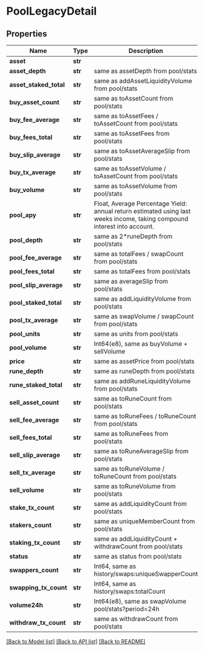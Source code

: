 # PoolLegacyDetail

## Properties
Name | Type | Description | Notes
------------ | ------------- | ------------- | -------------
**asset** | **str** |  | 
**asset_depth** | **str** | same as assetDepth from pool/stats | 
**asset_staked_total** | **str** | same as addAssetLiquidityVolume from pool/stats | 
**buy_asset_count** | **str** | same as toAssetCount from pool/stats | 
**buy_fee_average** | **str** | same as toAssetFees / toAssetCount from pool/stats | 
**buy_fees_total** | **str** | same as toAssetFees from pool/stats | 
**buy_slip_average** | **str** | same as toAssetAverageSlip from pool/stats | 
**buy_tx_average** | **str** | same as toAssetVolume / toAssetCount from pool/stats | 
**buy_volume** | **str** | same as toAssetVolume from pool/stats | 
**pool_apy** | **str** | Float, Average Percentage Yield: annual return estimated using last weeks income, taking compound interest into account. | 
**pool_depth** | **str** | same as 2*runeDepth from pool/stats | 
**pool_fee_average** | **str** | same as totalFees / swapCount from pool/stats | 
**pool_fees_total** | **str** | same as totalFees from pool/stats | 
**pool_slip_average** | **str** | same as averageSlip from pool/stats | 
**pool_staked_total** | **str** | same as addLiquidityVolume from pool/stats | 
**pool_tx_average** | **str** | same as swapVolume / swapCount from pool/stats | 
**pool_units** | **str** | same as units from pool/stats | 
**pool_volume** | **str** | Int64(e8), same as buyVolume + sellVolume | 
**price** | **str** | same as assetPrice from pool/stats | 
**rune_depth** | **str** | same as runeDepth from pool/stats | 
**rune_staked_total** | **str** | same as addRuneLiquidityVolume from pool/stats | 
**sell_asset_count** | **str** | same as toRuneCount from pool/stats | 
**sell_fee_average** | **str** | same as toRuneFees / toRuneCount from pool/stats | 
**sell_fees_total** | **str** | same as toRuneFees from pool/stats | 
**sell_slip_average** | **str** | same as toRuneAverageSlip from pool/stats | 
**sell_tx_average** | **str** | same as toRuneVolume / toRuneCount from pool/stats | 
**sell_volume** | **str** | same as toRuneVolume from pool/stats | 
**stake_tx_count** | **str** | same as addLiquidityCount from pool/stats | 
**stakers_count** | **str** | same as uniqueMemberCount from pool/stats | 
**staking_tx_count** | **str** | same as addLiquidityCount + withdrawCount from pool/stats | 
**status** | **str** | same as status from pool/stats | 
**swappers_count** | **str** | Int64, same as history/swaps:uniqueSwapperCount | 
**swapping_tx_count** | **str** | Int64, same as history/swaps:totalCount | 
**volume24h** | **str** | Int64(e8), same as swapVolume pool/stats?period&#x3D;24h | 
**withdraw_tx_count** | **str** | same as withdrawCount from pool/stats | 

[[Back to Model list]](../README.md#documentation-for-models) [[Back to API list]](../README.md#documentation-for-api-endpoints) [[Back to README]](../README.md)


